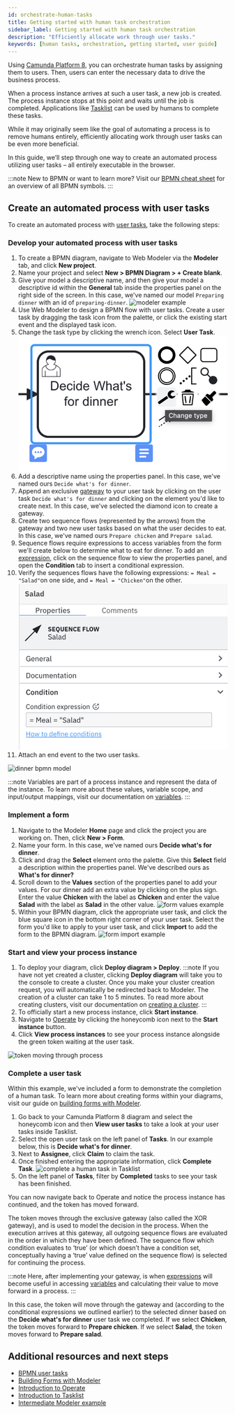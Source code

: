 ```yaml
---
id: orchestrate-human-tasks
title: Getting started with human task orchestration
sidebar_label: Getting started with human task orchestration
description: "Efficiently allocate work through user tasks."
keywords: [human tasks, orchestration, getting started, user guide]
---
```


Using [Camunda Platform 8](https://camunda.io), you can orchestrate human tasks by assigning them to users. Then, users can enter the necessary data to drive the business process.

When a process instance arrives at such a user task, a new job is created. The process instance stops at this point and waits until the job is completed. Applications like [Tasklist](/components/tasklist/introduction-to-tasklist.md) can be used by humans to complete these tasks.

While it may originally seem like the goal of automating a process is to remove humans entirely, efficiently allocating work through user tasks can be even more beneficial.

In this guide, we’ll step through one way to create an automated process utilizing user tasks – all entirely executable in the browser.

:::note
New to BPMN or want to learn more? Visit our [BPMN cheat sheet](https://page.camunda.com/wp-bpmn-2-0-business-process-model-and-notation-en) for an overview of all BPMN symbols.
:::

## Create an automated process with user tasks

To create an automated process with [user tasks](/components/modeler/bpmn/user-tasks/user-tasks.md), take the following steps:

### Develop your automated process with user tasks

1. To create a BPMN diagram, navigate to Web Modeler via the **Modeler** tab, and click **New project**.
2. Name your project and select **New > BPMN Diagram > + Create blank**.
3. Give your model a descriptive name, and then give your model a descriptive id within the **General** tab inside the properties panel on the right side of the screen. In this case, we've named our model `Preparing dinner` with an id of `preparing-dinner`.
   ![modeler example](./img/modeler-example.png)
4. Use Web Modeler to design a BPMN flow with user tasks. Create a user task by dragging the task icon from the palette, or click the existing start event and the displayed task icon.
5. Change the task type by clicking the wrench icon. Select **User Task**.
   ![wrench icon example](./img/wrench-icon-example.png)
6. Add a descriptive name using the properties panel. In this case, we've named ours `Decide what's for dinner`.
7. Append an exclusive [gateway](/components/modeler/bpmn/gateways.md) to your user task by clicking on the user task `Decide what's for dinner` and clicking on the element you'd like to create next. In this case, we've selected the diamond icon to create a gateway.
8. Create two sequence flows (represented by the arrows) from the gateway and two new user tasks based on what the user decides to eat. In this case, we've named ours `Prepare chicken` and `Prepare salad`.
9. Sequence flows require expressions to access variables from the form we'll create below to determine what to eat for dinner. To add an [expression](/components/concepts/expressions.md), click on the sequence flow to view the properties panel, and open the **Condition** tab to insert a conditional expression.
10. Verify the sequences flows have the following expressions: `= Meal = "Salad"`on one side, and `= Meal = "Chicken"`on the other.
    ![expression input example](./img/expression-input-example.png)
11. Attach an end event to the two user tasks.

![dinner bpmn model](./img/dinner-bpmn-model.png)

:::note
Variables are part of a process instance and represent the data of the instance. To learn more about these values, variable scope, and input/output mappings, visit our documentation on [variables](/components/concepts/variables.md).
:::

### Implement a form

1. Navigate to the Modeler **Home** page and click the project you are working on. Then, click **New > Form**.
2. Name your form. In this case, we've named ours **Decide what's for dinner**.
3. Click and drag the **Select** element onto the palette. Give this **Select** field a description within the properties panel. We've described ours as **What's for dinner?**
4. Scroll down to the **Values** section of the properties panel to add your values. For our dinner add an extra value by clicking on the plus sign. Enter the value **Chicken** with the label as **Chicken** and enter the value **Salad** with the label as **Salad** in the other value.
   ![form values example](./img/form-values-example.png)
5. Within your BPMN diagram, click the appropriate user task, and click the blue square icon in the bottom right corner of your user task. Select the form you'd like to apply to your user task, and click **Import** to add the form to the BPMN diagram.
   ![form import example](./img/form-import-example.png)

### Start and view your process instance

1. To deploy your diagram, click **Deploy diagram > Deploy**.
   :::note
   If you have not yet created a cluster, clicking **Deploy diagram** will take you to the console to create a cluster. Once you make your cluster creation request, you will automatically be redirected back to Modeler. The creation of a cluster can take 1 to 5 minutes. To read more about creating clusters, visit our documentation on [creating a cluster](create-cluster.md).
   :::
2. To officially start a new process instance, click **Start instance**.
3. Navigate to [Operate](/components/operate/operate-introduction.md) by clicking the honeycomb icon next to the **Start instance** button.
4. Click **View process instances** to see your process instance alongside the green token waiting at the user task.

![token moving through process](./img/user-task-token-1.png)

### Complete a user task

Within this example, we've included a form to demonstrate the completion of a human task. To learn more about creating forms within your diagrams, visit our guide on [building forms with Modeler](/components/modeler/bpmn/user-tasks/user-tasks.md#user-task-forms).

1. Go back to your Camunda Platform 8 diagram and select the honeycomb icon and then **View user tasks** to take a look at your user tasks inside Tasklist.
2. Select the open user task on the left panel of **Tasks**. In our example below, this is **Decide what's for dinner**.
3. Next to **Assignee**, click **Claim** to claim the task.
4. Once finished entering the appropriate information, click **Complete Task**.
   ![complete a human task in Tasklist](./img/user-task-tasklist.png)
5. On the left panel of **Tasks**, filter by **Completed** tasks to see your task has been finished.

You can now navigate back to Operate and notice the process instance has continued, and the token has moved forward.

The token moves through the exclusive gateway (also called the XOR gateway), and is used to model the decision in the process. When the execution arrives at this gateway, all outgoing sequence flows are evaluated in the order in which they have been defined. The sequence flow which condition evaluates to ‘true’ (or which doesn’t have a condition set, conceptually having a ‘true’ value defined on the sequence flow) is selected for continuing the process.

:::note
Here, after implementing your gateway, is when [expressions](/components/concepts/expressions.md) will become useful in accessing [variables](/components/concepts/variables.md) and calculating their value to move forward in a process.
:::

In this case, the token will move through the gateway and (according to the conditional expressions we outlined earlier) to the selected dinner based on the **Decide what's for dinner** user task we completed. If we select **Chicken**, the token moves forward to **Prepare chicken**. If we select **Salad**, the token moves forward to **Prepare salad**.

## Additional resources and next steps

- [BPMN user tasks](/components/modeler/bpmn/user-tasks/user-tasks.md)
- [Building Forms with Modeler](./utilizing-forms.md)
- [Introduction to Operate](/components/operate/operate-introduction.md)
- [Introduction to Tasklist](/components/tasklist/introduction-to-tasklist.md)
- [Intermediate Modeler example](https://github.com/NPDeehan/Whos50GameCamundaCloud)
